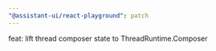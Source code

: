 ```yaml
---
"@assistant-ui/react-playground": patch
---
```


feat: lift thread composer state to ThreadRuntime.Composer
